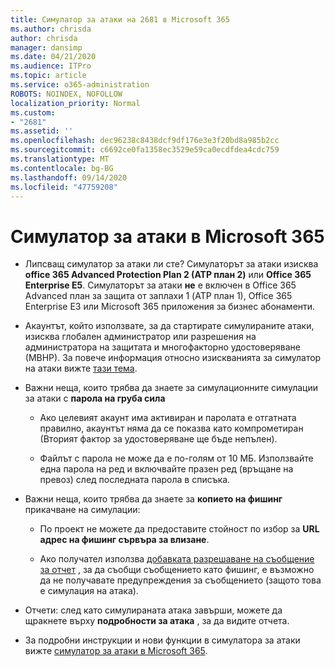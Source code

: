 ```yaml
---
title: Симулатор за атаки на 2681 в Microsoft 365
ms.author: chrisda
author: chrisda
manager: dansimp
ms.date: 04/21/2020
ms.audience: ITPro
ms.topic: article
ms.service: o365-administration
ROBOTS: NOINDEX, NOFOLLOW
localization_priority: Normal
ms.custom:
- "2681"
ms.assetid: ''
ms.openlocfilehash: dec96238c8438dcf9df176e3e3f20bd8a985b2cc
ms.sourcegitcommit: c6692ce0fa1358ec3529e59ca0ecdfdea4cdc759
ms.translationtype: MT
ms.contentlocale: bg-BG
ms.lasthandoff: 09/14/2020
ms.locfileid: "47759208"
---
```

# <a name="attack-simulator-in-microsoft-365"></a>Симулатор за атаки в Microsoft 365

- Липсващ симулатор за атаки ли сте? Симулаторът за атаки изисква **office 365 Advanced Protection Plan 2 (ATP план 2)** или **Office 365 Enterprise E5**. Симулаторът за атаки **не** е включен в Office 365 Advanced план за защита от заплахи 1 (ATP план 1), Office 365 Enterprise E3 или Microsoft 365 приложения за бизнес абонаменти.

- Акаунтът, който използвате, за да стартирате симулираните атаки, изисква глобален администратор или разрешения на администратора на защитата и многофакторно удостоверяване (МВНР). За повече информация относно изискванията за симулатор на атаки вижте [тази тема](https://docs.microsoft.com/microsoft-365/security/office-365-security/attack-simulator).

- Важни неща, които трябва да знаете за симулационните симулации за атаки с **парола на груба сила**

  - Ако целевият акаунт има активиран и паролата е отгатната правилно, акаунтът няма да се показва като компрометиран (Вторият фактор за удостоверяване ще бъде непълен).

  - Файлът с парола не може да е по-голям от 10 МБ. Използвайте една парола на ред и включвайте празен ред (връщане на превоз) след последната парола в списъка.

- Важни неща, които трябва да знаете за **копието на фишинг** прикачване на симулации:

  - По проект не можете да предоставите стойност по избор за **URL адрес на фишинг сървъра за влизане**.

  - Ако получател използва [добавката разрешаване на съобщение за отчет](https://docs.microsoft.com/microsoft-365/security/office-365-security/enable-the-report-message-add-in) , за да съобщи съобщението като фишинг, е възможно да не получавате предупреждения за съобщението (защото това е симулация на атака).

- Отчети: след като симулираната атака завърши, можете да щракнете върху **подробности за атака** , за да видите отчета.

- За подробни инструкции и нови функции в симулатора за атаки вижте [симулатор за атаки в Microsoft 365](https://docs.microsoft.com/microsoft-365/security/office-365-security/attack-simulator).
